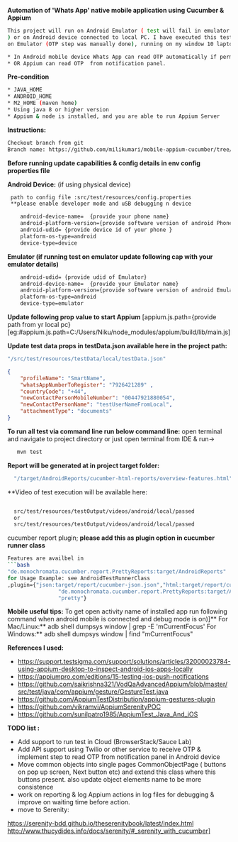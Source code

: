 **Automation of 'Whats App' native mobile application using Cucumber & Appium**
```bash
This project will run on Android Emulator ( test will fail in emulator as support to access OTP via Api using twilio or other service is not yet implemented
) or on Android device connected to local PC. I have executed this test
on Emulator (OTP step was manually done), running on my window 10 laptop. 

* In Android mobile device Whats App can read OTP automatically if permission is granted to whats app**
* OR Appium can read OTP  from notification panel.
```
**Pre-condition**
```bash
* JAVA_HOME
* ANDROID_HOME 
* M2_HOME (maven home) 
* Using java 8 or higher version
* Appium & node is installed, and you are able to run Appium Server
 ```
**Instructions:**
```bash
Checkout branch from git
Branch name: https://github.com/milikumari/mobile-appium-cucumber/tree/Feature-WhatsAppRegistration]
```
**Before running update capabilities & config details in env config properties file**  

**Android Device:** (if using physical device)
```bash
 path to config file :src/test/resources/config.properties
 **please enable developer mode and uSB debugging n device

    android-device-name=  {provide your phone name}
    android-platform-version={provide software version of android Phone}
    android-udid= {provide device id of your phone }   
    platform-os-type=android
    device-type=device
```
**Emulator (if running test on emulator update following  cap with your emulator details)**
```bash
    android-udid= {provide udid of Emulator}
    android-device-name=  {provide your Emulator name}
    android-platform-version={provide software version of android Emulator}
    platform-os-type=android
    device-type=emulator
```
**Update following prop value to start Appium**
[appium.js.path={provide path from yr local pc}
[eg:#appium.js.path=C:/Users/Niku/node_modules/appium/build/lib/main.js]


**Update test data props in testData.json available here in the project path:**
```bash
"/src/test/resources/testData/local/testData.json" 
```
```JSON
{
    "profileName": "SmartName",
    "whatsAppNumberToRegister": "7926421289" ,
    "countryCode": "+44",   
    "newContactPersonMobileNumber": "00447921880054",
    "newContactPersonName": "testUserNameFromLocal",
    "attachmentType": "documents"
}  
```
**To run all test  via command line run below command line:**
open terminal and navigate to project directory or just open terminal from IDE  & run->

```bash
   mvn test
```

**Report will be generated at in project target folder:** 

```bash
  "/target/AndroidReports/cucumber-html-reports/overview-features.html"
```
**Video of test execution will be available here:
```bash

  src/test/resources/testOutput/videos/android/local/passed
  or 
  src/test/resources/testOutput/videos/android/local/passed

```
cucumber report plugin;
**please add this as plugin option in cucumber runner class**


```bash
Features are availbel in 
```bash
"de.monochromata.cucumber.report.PrettyReports:target/AndroidReports"
for Usage Example: see AndroidTestRunnerClass
,plugin={"json:target/report/cucumber-json.json","html:target/report/cucumber-html.html",
                "de.monochromata.cucumber.report.PrettyReports:target/AndroidReports",
                "pretty"}
```
**Mobile useful tips:**
To get open activity name of installed app run following command when android mobile is connected and debug mode is on)]**
For Mac/Linux:** adb shell dumpsys window | grep -E 'mCurrentFocus'
For Windows:** adb shell dumpsys window | find "mCurrentFocus"

**References I used:**

* https://support.testsigma.com/support/solutions/articles/32000023784-using-appium-desktop-to-inspect-android-ios-apps-locally
* https://appiumpro.com/editions/15-testing-ios-push-notifications
* https://github.com/saikrishna321/VodQaAdvancedAppium/blob/master/src/test/java/com/appium/gesture/GestureTest.java
* https://github.com/AppiumTestDistribution/appium-gestures-plugin
* https://github.com/vikramvi/AppiumSerenityPOC
* https://github.com/sunilpatro1985/AppiumTest_Java_And_iOS 

**TODO list :**
* Add support to run test in Cloud (BrowserStack/Sauce Lab)
* Add API support using Twilio or other service to receive OTP &  implement step to  read OTP from notification panel in Android device
* Move common objects into single pages CommonObjectPage (  buttons on pop up screen, Next button etc) 
and extend this class where this buttons present. also update object elements name to be more consistence 
* work on reporting & log Appium actions in log files for debugging & improve on waiting time before action.
* move to Serenity: 

https://serenity-bdd.github.io/theserenitybook/latest/index.html
http://www.thucydides.info/docs/serenity/#_serenity_with_cucumber]
